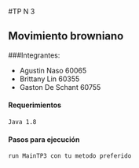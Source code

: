 #TP N 3
## Movimiento browniano

###Integrantes: 
- Agustin Naso 60065
- Brittany Lin 60355
- Gaston De Schant 60755

#### Requerimientos
``Java 1.8``

#### Pasos para ejecución
``run MainTP3 con tu metodo preferido``
